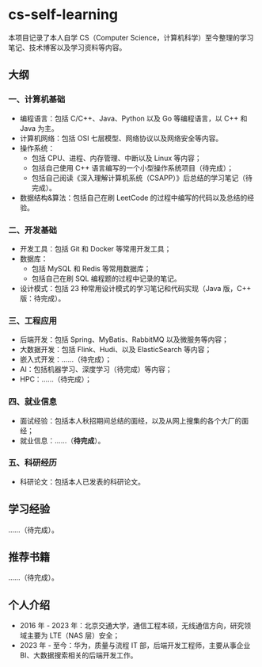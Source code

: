 # cs-self-learning
本项目记录了本人自学 CS（Computer Science，计算机科学）至今整理的学习笔记、技术博客以及学习资料等内容。

## 大纲

### 一、计算机基础

- 编程语言：包括 C/C++、Java、Python 以及 Go 等编程语言，以 C++ 和 Java 为主。
- 计算机网络：包括 OSI 七层模型、网络协议以及网络安全等内容。
- 操作系统：
  - 包括 CPU、进程、内存管理、中断以及 Linux 等内容；
  - 包括自己使用 C++ 语言编写的一个小型操作系统项目（待完成）；
  - 包括自己阅读《深入理解计算机系统（CSAPP）》后总结的学习笔记（待完成）。
- 数据结构&算法：包括自己在刷 LeetCode 的过程中编写的代码以及总结的经验。

### 二、开发基础

- 开发工具：包括 Git 和 Docker 等常用开发工具；
- 数据库：
  - 包括 MySQL 和 Redis 等常用数据库；
  - 包括自己在刷 SQL 编程题的过程中记录的笔记。
- 设计模式：包括 23 种常用设计模式的学习笔记和代码实现（Java 版，C++ 版：待完成）。

### 三、工程应用

- 后端开发：包括 Spring、MyBatis、RabbitMQ 以及微服务等内容；
- 大数据开发：包括 Flink、Hudi、以及 ElasticSearch 等内容；
- 嵌入式开发：……（待完成）；
- AI：包括机器学习、深度学习（待完成）等内容；
- HPC：……（待完成）；

### 四、就业信息

- 面试经验：包括本人秋招期间总结的面经，以及从网上搜集的各个大厂的面经；
- 就业信息：……（**待完成**）。

### 五、科研经历

- 科研论文：包括本人已发表的科研论文。

## 学习经验

……（待完成）。

## 推荐书籍

……（待完成）。

## 个人介绍

- 2016 年 - 2023 年：北京交通大学，通信工程本硕，无线通信方向，研究领域主要为 LTE（NAS 层）安全；
- 2023 年 - 至今：华为，质量与流程 IT 部，后端开发工程师，主要从事企业 BI、大数据搜索相关的后端开发工作。

